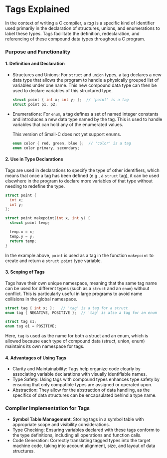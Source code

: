 Tags Explained
==============

In the context of writing a C compiler,
a *tag* is a specific kind of
identifier used primarily in the
declaration of structures, unions, and
enumerations to label these types.  Tags
facilitate the definition,
redeclaration, and referencing of these
compound data types throughout a C
program.

### Purpose and Functionality

#### 1. Definition and Declaration

* Structures and Unions: For `struct`
  and `union` types, a tag declares a
  new data type that allows the program
  to handle a physically grouped list of
  variables under one name.  This new
  compound data type can then be used to
  declare variables of this structured
  type.
  
  ```c
  struct point { int x; int y; };  // 'point' is a tag
  struct point p1, p2;
  ```

* Enumerations: For `enum`, a tag
  defines a set of named integer
  constants and introduces a new data
  type named by the tag.  This is used
  to handle variables that can hold any
  of the enumerated values.

  This version of Small-C does not yet
  support enums.

  ```c
  enum color { red, green, blue };  // 'color' is a tag
  enum color primary, secondary;
  ```

#### 2. Use in Type Declarations

Tags are used in declarations to specify
the type of other identifiers, which
means that once a tag has been defined
(e.g., a `struct` tag), it can be used
elsewhere in the program to declare more
variables of that type without needing
to redefine the type.

```c
struct point {
  int x;
  int y;
};

struct point makepoint(int x, int y) {
  struct point temp;

  temp.x = x;
  temp.y = y;
  return temp;
}
```

In the example above, `point` is used as a tag in the function `makepoint` to create and return a `struct point` type variable.

#### 3. Scoping of Tags

Tags have their own unique namespace,
meaning that the same tag name can be
used for different types (such as a
`struct` and an `enum`) without
conflict.  This is particularly useful
in large programs to avoid name
collisions in the global namespace.

```c
struct tag { int x; };   // 'tag' is a tag for a struct
enum tag { NEGATIVE, POSITIVE };  // 'tag' is also a tag for an enum

struct tag s1;
enum tag e1 = POSITIVE;
```

Here, `tag` is used as the name for both
a struct and an enum, which is allowed
because each type of compound data
(struct, union, enum) maintains its own
namespace for tags.

#### 4. Advantages of Using Tags

* Clarity and Maintainability: Tags help
  organize code clearly by associating
  variable declarations with visually
  identifiable names.
* Type Safety: Using tags with compound
  types enhances type safety by ensuring
  that only compatible types are
  assigned or operated upon.
* Abstraction: They allow for the
  abstraction of data handling, as the
  specifics of data structures can be
  encapsulated behind a type name.

### Compiler Implementation for Tags

* **Symbol Table Management**: Storing
  tags in a symbol table with
  appropriate scope and visibility
  considerations.
* Type Checking: Ensuring variables
  declared with these tags conform to
  the type definitions, including all
  operations and function calls.
* Code Generation: Correctly translating
  tagged types into the target machine
  code, taking into account alignment,
  size, and layout of data structures.
